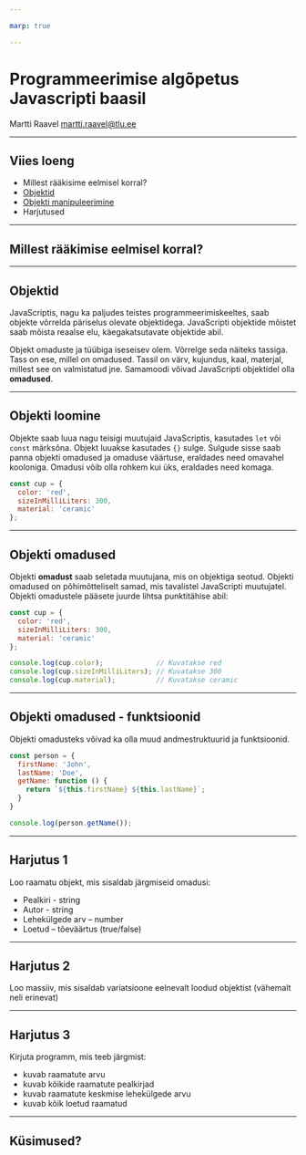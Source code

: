 ```yaml
---

marp: true

---
```


# Programmeerimise algõpetus Javascripti baasil

Martti Raavel
<martti.raavel@tlu.ee>

---

## Viies loeng

- Millest rääkisime eelmisel korral?
- [Objektid](../../concepts/objektid/README.md)
- [Objekti manipuleerimine](../../concepts/objektiManipuleerimine/README.md)
- Harjutused

---

## Millest rääkimise eelmisel korral?

---

## Objektid

JavaScriptis, nagu ka paljudes teistes programmeerimiskeeltes, saab objekte võrrelda päriselus olevate objektidega. JavaScripti objektide mõistet saab mõista reaalse elu, käegakatsutavate objektide abil.

Objekt omaduste ja tüübiga iseseisev olem. Võrrelge seda näiteks tassiga. Tass on ese, millel on omadused. Tassil on värv, kujundus, kaal, materjal, millest see on valmistatud jne. Samamoodi võivad JavaScripti objektidel olla **omadused**.

---

## Objekti loomine

Objekte saab luua nagu teisigi muutujaid JavaScriptis, kasutades `let` või `const` märksõna. Objekt luuakse kasutades `{}` sulge. Sulgude sisse saab panna objekti omadused ja omaduse väärtuse, eraldades need omavahel kooloniga. Omadusi võib olla rohkem kui üks, eraldades need komaga.

```javascript
const cup = {
  color: 'red',
  sizeInMilliLiters: 300,
  material: 'ceramic' 
};
```

---

## Objekti omadused

Objekti **omadust** saab seletada muutujana, mis on objektiga seotud. Objekti omadused on põhimõtteliselt samad, mis tavalistel JavaScripti muutujatel. Objekti omadustele pääsete juurde lihtsa punktitähise abil:

```javascript
const cup = {
  color: 'red',
  sizeInMilliLiters: 300,
  material: 'ceramic' 
};

console.log(cup.color);             // Kuvatakse red
console.log(cup.sizeInMilliLiters); // Kuvatakse 300
console.log(cup.material);          // Kuvatakse ceramic
```

---

## Objekti omadused - funktsioonid

Objekti omadusteks võivad ka olla muud andmestruktuurid ja funktsioonid.

```javascript
const person = {
  firstName: 'John',
  lastName: 'Doe',
  getName: function () {
    return `${this.firstName} ${this.lastName}`;
  }
}

console.log(person.getName());
```

---

## Harjutus 1

Loo raamatu objekt, mis sisaldab järgmiseid omadusi:

- Pealkiri - string
- Autor - string
- Lehekülgede arv – number
- Loetud – tõeväärtus (true/false)

---

## Harjutus 2

Loo massiiv, mis sisaldab variatsioone eelnevalt loodud objektist (vähemalt neli erinevat)

---

## Harjutus 3

Kirjuta programm, mis teeb järgmist:

- kuvab raamatute arvu
- kuvab kõikide raamatute pealkirjad
- kuvab raamatute keskmise lehekülgede arvu
- kuvab kõik loetud raamatud

---

## Küsimused?
